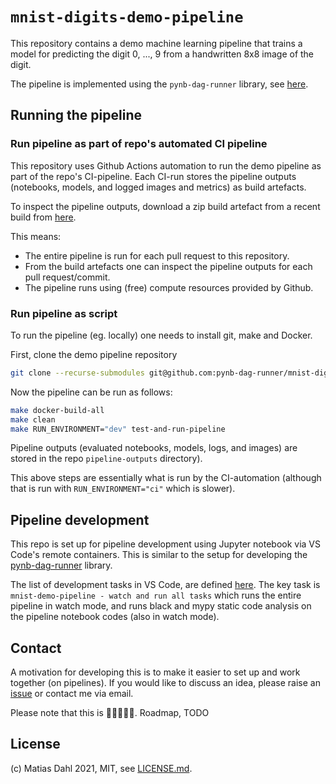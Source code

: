 # `mnist-digits-demo-pipeline`

This repository contains a demo machine learning pipeline that trains a model for predicting the digit 0, ..., 9 from a handwritten 8x8 image of the digit.

The pipeline is implemented using the `pynb-dag-runner` library, see [here](https://github.com/pynb-dag-runner/pynb-dag-runner).

## Running the pipeline

### Run pipeline as part of repo's automated CI pipeline

This repository uses Github Actions automation to run the demo pipeline as part of the repo's CI-pipeline. Each CI-run stores the pipeline outputs (notebooks, models, and logged images and metrics) as build artefacts.

To inspect the pipeline outputs, download a zip build artefact from a recent build from [here](https://github.com/pynb-dag-runner/mnist-digits-demo-pipeline/actions/workflows/ci.yml).

This means:
- The entire pipeline is run for each pull request to this repository.
- From the build artefacts one can inspect the pipeline outputs for each pull request/commit.
- The pipeline runs using (free) compute resources provided by Github.

### Run pipeline as script

To run the pipeline (eg. locally) one needs to install git, make and Docker.

First, clone the demo pipeline repository
```bash
git clone --recurse-submodules git@github.com:pynb-dag-runner/mnist-digits-demo-pipeline.git
```

Now the pipeline can be run as follows:
```bash
make docker-build-all
make clean
make RUN_ENVIRONMENT="dev" test-and-run-pipeline
```

Pipeline outputs (evaluated notebooks, models, logs, and images) are stored in the repo `pipeline-outputs` directory).

This above steps are essentially what is run by the CI-automation (although that is run with `RUN_ENVIRONMENT="ci"` which is slower).

## Pipeline development

This repo is set up for pipeline development using Jupyter notebook via VS Code's remote containers. This is similar to the setup for developing the [pynb-dag-runner](https://github.com/pynb-dag-runner/pynb-dag-runner) library.

The list of development tasks in VS Code, are defined [here](workspace/.vscode/tasks.json). The key task is `mnist-demo-pipeline - watch and run all tasks` which runs the entire pipeline in watch mode, and runs black and mypy static code analysis on the pipeline notebook codes (also in watch mode).

## Contact

A motivation for developing this is to make it easier to set up and work together (on pipelines). If you would like to discuss an idea, please raise an [issue](https://github.com/pynb-dag-runner/mnist-digits-demo-pipeline/issues) or contact me via email.

Please note that this is 🚧🚧🚧🚧🚧. Roadmap, TODO

## License

(c) Matias Dahl 2021, MIT, see [LICENSE.md](./LICENSE.md).
